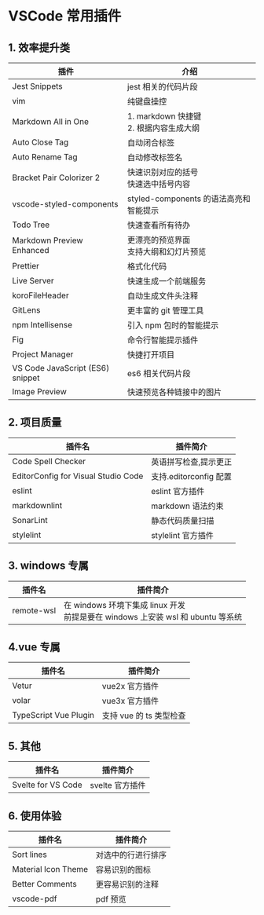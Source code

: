 # VSCode 常用插件

<!-- slide -->

## 1. 效率提升类

| 插件                             | 介绍                                          |
| -------------------------------- | --------------------------------------------- |
| Jest Snippets                    | jest 相关的代码片段                           |
| vim                              | 纯键盘操控                                    |
| Markdown All in One              | 1. markdown 快捷键 <br /> 2. 根据内容生成大纲 |
| Auto Close Tag                   | 自动闭合标签                                  |
| Auto Rename Tag                  | 自动修改标签名                                |
| Bracket Pair Colorizer 2         | 快速识别对应的括号<br /> 快速选中括号内容     |
| vscode-styled-components         | styled-components 的语法高亮和智能提示        |
| Todo Tree                        | 快速查看所有待办                              |
| Markdown Preview Enhanced        | 更漂亮的预览界面 <br /> 支持大纲和幻灯片预览  |
| Prettier                         | 格式化代码                                    |
| Live Server                      | 快速生成一个前端服务                          |
| koroFileHeader                   | 自动生成文件头注释                            |
| GitLens                          | 更丰富的 git 管理工具                         |
| npm Intellisense                 | 引入 npm 包时的智能提示                       |
| Fig                              | 命令行智能提示插件                            |
| Project Manager                  | 快捷打开项目                                  |
| VS Code JavaScript (ES6) snippet | es6 相关代码片段                              |
| Image Preview                    | 快速预览各种链接中的图片                      |

<!-- slide -->

## 2. 项目质量

| 插件名                              | 插件简介               |
| ----------------------------------- | ---------------------- |
| Code Spell Checker                  | 英语拼写检查,提示更正  |
| EditorConfig for Visual Studio Code | 支持.editorconfig 配置 |
| eslint                              | eslint 官方插件        |
| markdownlint                        | markdown 语法约束      |
| SonarLint                           | 静态代码质量扫描       |
| stylelint                           | stylelint 官方插件     |

<!-- slide -->

## 3. windows 专属

| 插件名     | 插件简介                                                                             |
| ---------- | ------------------------------------------------------------------------------------ |
| remote-wsl | 在 windows 环境下集成 linux 开发<br/> 前提是要在 windows 上安装 wsl 和 ubuntu 等系统 |

<!-- slide -->

## 4.vue 专属

| 插件名                | 插件简介                |
| --------------------- | ----------------------- |
| Vetur                 | vue2x 官方插件          |
| volar                 | vue3x 官方插件          |
| TypeScript Vue Plugin | 支持 vue 的 ts 类型检查 |

<!-- slide -->

## 5. 其他

| 插件名             | 插件简介        |
| ------------------ | --------------- |
| Svelte for VS Code | svelte 官方插件 |

## 6. 使用体验

| 插件名              | 插件简介           |
| ------------------- | ------------------ |
| Sort lines          | 对选中的行进行排序 |
| Material Icon Theme | 容易识别的图标     |
| Better Comments     | 更容易识别的注释   |
| vscode-pdf          | pdf 预览           |
